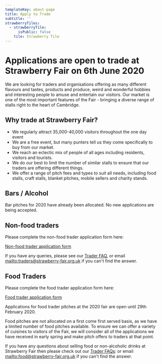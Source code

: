 ```yaml
---
templateKey: about-page
title: Apply to Trade
subtitle: ''
strawberryTiles:
  - strawberryTile:
      isPublic: false
    tile: Strawberry Tile
---
```

# Applications are open to trade at Strawberry Fair on 6th June 2020

We are looking for traders and organisations offering as many different flavours and tastes, products and produce, weird and wonderful hobbies and interesting people to amuse and entertain our visitors. Our market is one of the most important features of the Fair - bringing a diverse range of stalls right to the heart of Cambridge.

## Why trade at Strawberry Fair? 

* We regularly attract 35,000-40,000 visitors throughout the one day event
* We are a free event, but many punters tell us they come specifically to buy from our market.
* We reach an eclectic mix of people of all ages including residents, visitors and tourists.
* We do our best to limit the number of similar stalls to ensure that our traders are offering different things.
* We offer a range of pitch fees and types to suit all needs, including food stalls, craft stalls, blanket pitches, mobile sellers and charity stands.

## Bars / Alcohol

Bar pitches for 2020 have already been allocated. No new applications are being accepted.

## Non-food traders

Please complete the non-food trader application form here:

[Non-food trader application form](https://docs.google.com/forms/d/e/1FAIpQLSeZJci_Ql8b4tX0iJBwhtfxhuHaXASK5Tty0GfzgEJlX5gcjw/viewform?usp=pp_url)

If you have any queries, please see our [Trader FAQ](http://strawberry-fair.org.uk/about/trader-faq/), or  email <mailto:traders@strawberry-fair.org.uk> if you can't find the answer.

## Food Traders

Please complete the food trader application form here:

[Food trader application form](https://docs.google.com/forms/d/e/1FAIpQLSdgFAK1bt0EnOKAiskEFgvIMT-SVmU5FW-kMRMM6ZJ2o0LEHA/viewform?usp=pp_url)

Applications for food trader pitches at the 2020 fair are open until 29th February 2020.

Food pitches are not allocated on a first come first served basis, as we have a limited number of food pitches available. To ensure we can offer a variety of cuisines to visitors of the Fair, we will consider all of the applications we have received in early spring and make pitch offers to traders at that point.

If you have any questions about selling food or non-alcoholic drinks at Strawberry Fair then please check out our [Trader FAQs](http://strawberry-fair.org.uk/about/trader-faq/):  or email <mailto:food@strawberry-fair.org.uk> if you can't find the answer.
